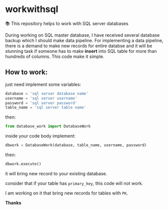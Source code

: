 # workwithsql
📚 This repository helps to work with SQL server databases

During working on SQL master database, I have received several database backup which I should make data pipeline. 
For implementing a data pipeline, there is a demand to make new records for entire databse and it will be stunning task if 
someone has to make **insert** into SQL table for more than hundreds of columns.
This code make it simple.

## How to work:
just need implement some variables:

```python
database = 'sql server database name'
username = 'sql server username'
password = 'sql server password'
table_name = 'sql server table name'
```
then:
```python
from database_work import DatabaseWork
```
inside your code body implement:
```python
dbwork = DatabaseWork(database, table_name, username, password)
```
then:
```python
dbwork.execute()
```
it will bring new record to your existing database.

consider that if your table has `primary_key`, this code will not work.

I am working on it that bring new records for tables with `PK`.

**Thanks**
